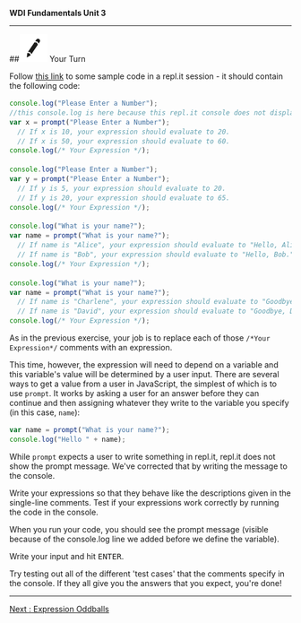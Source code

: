 **WDI Fundamentals Unit 3**

---

##![Your Turn](../assets/exercise.png) Your Turn

Follow [this link](http://repl.it/9gI) to some sample code in a repl.it session - it should contain the following code:

```javascript
console.log("Please Enter a Number");
//this console.log is here because this repl.it console does not display the prompt message, though any other environment would
var x = prompt("Please Enter a Number");
  // If x is 10, your expression should evaluate to 20.
  // If x is 50, your expression should evaluate to 60.
console.log(/* Your Expression */);

console.log("Please Enter a Number");
var y = prompt("Please Enter a Number");
  // If y is 5, your expression should evaluate to 20.
  // If y is 20, your expression should evaluate to 65.
console.log(/* Your Expression */);

console.log("What is your name?");
var name = prompt("What is your name?");
  // If name is "Alice", your expression should evaluate to "Hello, Alice."
  // If name is "Bob", your expression should evaluate to "Hello, Bob."
console.log(/* Your Expression */);

console.log("What is your name?");
var name = prompt("What is your name?");
  // If name is "Charlene", your expression should evaluate to "Goodbye, Charlene."
  // If name is "David", your expression should evaluate to "Goodbye, David."
console.log(/* Your Expression */);
```

As in the previous exercise, your job is to replace each of those `/*Your Expression*/` comments with an expression. 

This time, however, the expression will need to depend on a variable and this variable's value will be determined by a user input. There are several ways to get a value from a user in JavaScript, the simplest of which is to use `prompt`. It works by asking a user for an answer before they can continue and then assigning whatever they write to the variable you specify (in this case, `name`):

```javascript
var name = prompt("What is your name?");
console.log("Hello " + name);
```

While `prompt` expects a user to write something in repl.it, repl.it does not show the prompt message.  We've corrected that by writing the message to the console.

Write your expressions so that they behave like the descriptions given in the single-line comments. Test if your expressions work correctly by running the code in the console.

When you run your code, you should see the prompt message (visible because of the console.log line we added before we define the variable).

Write your input and hit <kbd>ENTER</kbd>.

Try testing out all of the different 'test cases' that the comments specify in the console. If they all give you the answers that you expect, you're done!

---
[Next : Expression Oddballs](08_lesson.md)
